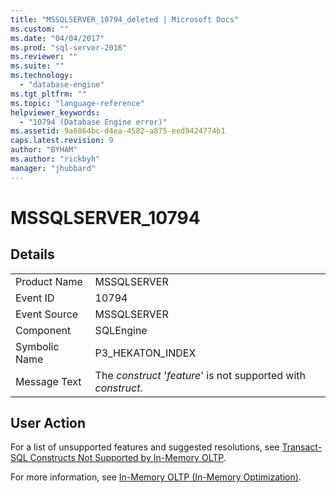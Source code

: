 ```yaml
---
title: "MSSQLSERVER_10794_deleted | Microsoft Docs"
ms.custom: ""
ms.date: "04/04/2017"
ms.prod: "sql-server-2016"
ms.reviewer: ""
ms.suite: ""
ms.technology: 
  - "database-engine"
ms.tgt_pltfrm: ""
ms.topic: "language-reference"
helpviewer_keywords: 
  - "10794 (Database Engine error)"
ms.assetid: 9a6864bc-d4ea-4582-a875-eed9424774b1
caps.latest.revision: 9
author: "BYHAM"
ms.author: "rickbyh"
manager: "jhubbard"
---
```

# MSSQLSERVER_10794
  
## Details  
  
|||  
|-|-|  
|Product Name|MSSQLSERVER|  
|Event ID|10794|  
|Event Source|MSSQLSERVER|  
|Component|SQLEngine|  
|Symbolic Name|P3_HEKATON_INDEX|  
|Message Text|The *construct* '*feature*' is not supported with *construct*.|  
  
## User Action  
For a list of unsupported features and suggested resolutions, see [Transact-SQL Constructs Not Supported by In-Memory OLTP](~/relational-databases/in-memory-oltp/transact-sql-constructs-not-supported-by-in-memory-oltp.md).  
  
For more information, see [In-Memory OLTP &#40;In-Memory Optimization&#41;](~/relational-databases/in-memory-oltp/in-memory-oltp-in-memory-optimization.md).  
  
